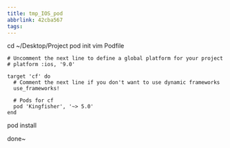 ```yaml
---
title: tmp_IOS_pod
abbrlink: 42cba567
tags:
---
```


cd ~/Desktop/Project
pod init
vim Podfile
```
# Uncomment the next line to define a global platform for your project
# platform :ios, '9.0'

target 'cf' do
  # Comment the next line if you don't want to use dynamic frameworks
  use_frameworks!

  # Pods for cf
  pod 'Kingfisher', '~> 5.0'
end
```
pod install

done~

